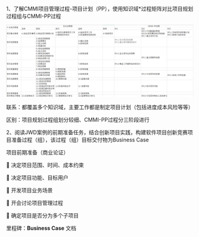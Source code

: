 1、了解CMMI项目管理过程-项目计划（PP），使用知识域*过程矩阵对比项目规划过程组与CMMI-PP过程

![image-20200517160636353](images/image-20200517160636353.png)

联系：都覆盖多个知识域，主要工作都是制定项目计划（包括进度成本风险等等）

区别：项目规划过程组划分较细、CMMI-PP过程分三阶段进行



2、阅读JWD案例的前期准备任务，结合创新项目实践，构建软件项目创新竞赛项目准备过程（组），该过程（组）目标交付物为Business Case 

项目前期准备（商业论证）

 决定项目范围、时间、成本约束

 决定项目功能、目标用户

 开发项目业务场景

 开会讨论项目管理过程

 确定项目是否分为多个子项目

里程碑：**Business Case** 文档

